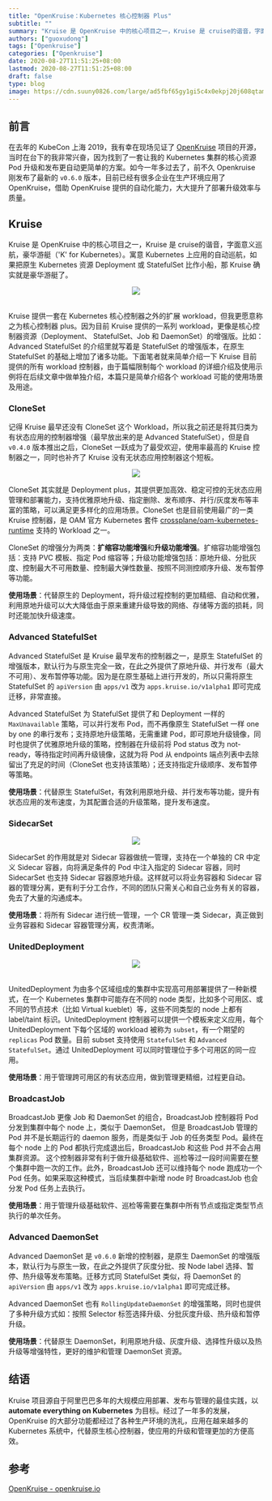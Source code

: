 ```yaml
---
title: "OpenKruise：Kubernetes 核心控制器 Plus"
subtitle: ""
summary: "Kruise 是 OpenKruise 中的核心项目之一，Kruise 是 cruise的谐音，字面意义巡航，豪华游艇（'K' for Kubernetes）。寓意 Kubernetes 上应用的自动巡航，如果把原生 Kubernetes 资源 Deployment 或 StatefulSet 比作小船，那 Kruise 确实就是豪华游艇了。"
authors: ["guoxudong"]
tags: ["Openkruise"]
categories: ["Openkruise"]
date: 2020-08-27T11:51:25+08:00
lastmod: 2020-08-27T11:51:25+08:00
draft: false
type: blog
image: https://cdn.suuny0826.com/large/ad5fbf65gy1gi5c4x0ekpj20j608qtam.jpg
---
```

## 前言

在去年的 KubeCon 上海 2019，我有幸在现场见证了 [OpenKruise](https://github.com/openkruise/kruise) 项目的开源，当时在台下的我非常兴奋，因为找到了一套让我的 Kubernetes 集群的核心资源 Pod 升级和发布更自动更简单的方案。如今一年多过去了，前不久 Openkruise 刚发布了最新的 `v0.6.0` 版本，目前已经有很多企业在生产环境应用了 OpenKruise，借助 OpenKruise 提供的自动化能力，大大提升了部署升级效率与质量。

## Kruise

Kruise 是 OpenKruise 中的核心项目之一，Kruise 是 cruise的谐音，字面意义巡航，豪华游艇（'K' for Kubernetes）。寓意 Kubernetes 上应用的自动巡航，如果把原生 Kubernetes 资源 Deployment 或 StatefulSet 比作小船，那 Kruise 确实就是豪华游艇了。

<center>
  <img src="https://cdn.suuny0826.com/large/ad5fbf65gy1gi6knwioawj20ge0dp0ty.jpg">
</center>
<br>

Kruise 提供一套在 Kubernetes 核心控制器之外的扩展 workload，但我更愿意称之为核心控制器 plus。因为目前 Kruise 提供的一系列 workload，更像是核心控制器资源（Deployment、 StatefulSet、Job 和 DaemonSet）的增强版。比如：Advanced StatefulSet 的介绍里就写着是 StatefulSet 的增强版本，在原生 StatefulSet 的基础上增加了诸多功能。下面笔者就来简单介绍一下 Kruise 目前提供的所有 workload 控制器，由于篇幅限制每个 workload 的详细介绍及使用示例将在后续文章中做单独介绍，本篇只是简单介绍各个 workload 可能的使用场景及用途。

### CloneSet

记得 Kruise 最早还没有 CloneSet 这个 Workload，所以我之前还是将其归类为有状态应用的控制器增强（最早放出来的是 Advanced StatefulSet），但是自 `v0.4.0` 版本推出之后，CloneSet 一跃成为了最受欢迎，使用率最高的 Kruise 控制器之一，同时也补齐了 Kruise 没有无状态应用控制器这个短板。

<center>
  <img src="https://cdn.suuny0826.com/large/ad5fbf65gy1gi6knhrsvlj20d00ae0sy.jpg">
</center>


CloneSet 其实就是 Deployment plus，其提供更加高效、稳定可控的无状态应用管理和部署能力，支持优雅原地升级、指定删除、发布顺序、并行/灰度发布等丰富的策略，可以满足更多样化的应用场景。CloneSet 也是目前使用最广的一类 Kruise 控制器，是 OAM 官方 Kubernetes 套件 [crossplane/oam-kubernetes-runtime](https://github.com/crossplane/oam-kubernetes-runtime) 支持的 Workload 之一。

CloneSet 的增强分为两类：**扩缩容功能增强**和**升级功能增强**。扩缩容功能增强包括：支持 PVC 模板、指定 Pod 缩容等；升级功能增强包括：原地升级、分批灰度、控制最大不可用数量、控制最大弹性数量、按照不同测控顺序升级、发布暂停等功能。

**使用场景**：代替原生的 Deployment，将升级过程控制的更加精细、自动和优雅，利用原地升级可以大大降低由于原来重建升级导致的网络、存储等方面的损耗，同时还能加快升级速度。

### Advanced StatefulSet

Advanced StatefulSet 是 Kruise 最早发布的控制器之一，是原生 StatefulSet 的增强版本，默认行为与原生完全一致，在此之外提供了原地升级、并行发布（最大不可用）、发布暂停等功能。因为是在原生基础上进行开发的，所以只需将原生 
StatefulSet 的 `apiVersion` 由 `apps/v1` 改为 `apps.kruise.io/v1alpha1` 即可完成迁移，非常直接。

Advanced StatefulSet 为 StatefulSet 提供了和 Deployment 一样的 `MaxUnavailable` 策略，可以并行发布 Pod，而不再像原生 StatefulSet 一样 one by one 的串行发布；支持原地升级策略，无需重建 Pod，即可原地升级镜像，同时也提供了优雅原地升级的策略，控制器在升级前将 Pod status 改为 not-ready，等待指定时间再升级镜像，这就为将 Pod 从 endpoints 端点列表中去除留出了充足的时间（CloneSet 也支持该策略）；还支持指定升级顺序、发布暂停等策略。

**使用场景**：代替原生 StatefulSet，有效利用原地升级、并行发布等功能，提升有状态应用的发布速度，为其配置合适的升级策略，提升发布速度。

### SidecarSet

<center>
  <img src="https://cdn.suuny0826.com/large/ad5fbf65gy1gi6kn5e9t8j20cu0b5gm2.jpg">
</center>

SidecarSet 的作用就是对 Sidecar 容器做统一管理，支持在一个单独的 CR 中定义 Sidecar 容器，向将满足条件的 Pod 中注入指定的 Sidecar 容器，同时 SidecarSet 也支持 Sidecar 容器原地升级。这样就可以将业务容器和 Sidecar 容器的管理分离，更有利于分工合作，不同的团队只需关心和自己业务有关的容器，免去了大量的沟通成本。

**使用场景**：将所有 Sidecar 进行统一管理，一个 CR 管理一类 Sidecar，真正做到业务容器和 Sidecar 容器管理分离，权责清晰。

### UnitedDeployment

<center>
  <img src="https://cdn.suuny0826.com/large/ad5fbf65gy1gi6kmw2uy3j20b707m74o.jpg">
</center>
<br>

UnitedDeployment 为由多个区域组成的集群中实现高可用部署提供了一种新模式，在一个 Kubernetes 集群中可能存在不同的 node 类型，比如多个可用区、或不同的节点技术（比如 Virtual kueblet）等，这些不同类型的 node 上都有 label/taint 标识。UnitedDeployment 控制器可以提供一个模板来定义应用，每个 UnitedDeployment 下每个区域的 workload 被称为 `subset`，有一个期望的 `replicas` Pod 数量。目前 subset 支持使用 `StatefulSet` 和 `Advanced StatefulSet`。通过 UnitedDeployment 可以同时管理位于多个可用区的同一应用。

**使用场景**：用于管理跨可用区的有状态应用，做到管理更精细，过程更自动。

### BroadcastJob

BroadcastJob 更像 Job 和 DaemonSet 的组合，BroadcastJob 控制器将 Pod 分发到集群中每个 node 上，类似于 DaemonSet， 但是 BroadcastJob 管理的 Pod 并不是长期运行的 daemon 服务，而是类似于 Job 的任务类型 Pod。最终在每个 node 上的 Pod 都执行完成退出后，BroadcastJob 和这些 Pod 并不会占用集群资源。 这个控制器非常有利于做升级基础软件、巡检等过一段时间需要在整个集群中跑一次的工作。此外，BroadcastJob 还可以维持每个 node 跑成功一个 Pod 任务。如果采取这种模式，当后续集群中新增 node 时 BroadcastJob 也会分发 Pod 任务上去执行。

**使用场景**：用于管理升级基础软件、巡检等需要在集群中所有节点或指定类型节点执行的单次任务。

### Advanced DaemonSet

Advanced DaemonSet 是 `v0.6.0` 新增的控制器，是原生 DaemonSet 的增强版本，默认行为与原生一致，在此之外提供了灰度分批、按 Node label 选择、暂停、热升级等发布策略。迁移方式同 StatefulSet 类似，将 DaemonSet 的 `apiVersion` 由 `apps/v1` 改为 `apps.kruise.io/v1alpha1` 即可完成迁移。

Advanced DaemonSet 也有 `RollingUpdateDaemonSet` 的增强策略，同时也提供了多种升级方式如：按照 Selector 标签选择升级、分批灰度升级、热升级和暂停升级。

**使用场景**：代替原生 DaemonSet，利用原地升级、灰度升级、选择性升级以及热升级等增强特性，更好的维护和管理 DaemonSet 资源。

## 结语

Kruise 项目源自于阿里巴巴多年的大规模应用部署、发布与管理的最佳实践，以 **automate everything on Kubernetes** 为目标。经过了一年多的发展，OpenKruise 的大部分功能都经过了各种生产环境的洗礼，应用在越来越多的 Kubernetes 系统中，代替原生核心控制器，使应用的升级和管理更加的方便高效。

## 参考

[OpenKruise - openkruise.io](https://openkruise.io)